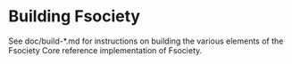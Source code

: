 Building Fsociety
=============

See doc/build-*.md for instructions on building the various
elements of the Fsociety Core reference implementation of Fsociety.
